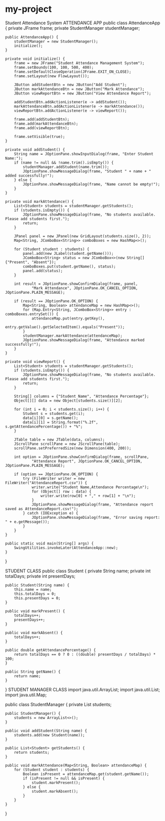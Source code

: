 # my-project
Student Attendance System
ATTENDANCE APP
public class AttendanceApp {
    private JFrame frame;
    private StudentManager studentManager;

    public AttendanceApp() {
        studentManager = new StudentManager();
        initialize();
    }

    private void initialize() {
        frame = new JFrame("Student Attendance Management System");
        frame.setBounds(100, 100, 500, 400);
        frame.setDefaultCloseOperation(JFrame.EXIT_ON_CLOSE);
        frame.setLayout(new FlowLayout());

        JButton addStudentBtn = new JButton("Add Student");
        JButton markAttendanceBtn = new JButton("Mark Attendance");
        JButton viewReportBtn = new JButton("View Attendance Report");

        addStudentBtn.addActionListener(e -> addStudent());
        markAttendanceBtn.addActionListener(e -> markAttendance());
        viewReportBtn.addActionListener(e -> viewReport());

        frame.add(addStudentBtn);
        frame.add(markAttendanceBtn);
        frame.add(viewReportBtn);

        frame.setVisible(true);
    }

    private void addStudent() {
        String name = JOptionPane.showInputDialog(frame, "Enter Student Name:");
        if (name != null && !name.trim().isEmpty()) {
            studentManager.addStudent(name.trim());
            JOptionPane.showMessageDialog(frame, "Student " + name + " added successfully!");
        } else {
            JOptionPane.showMessageDialog(frame, "Name cannot be empty!");
        }
    }

    private void markAttendance() {
        List<Student> students = studentManager.getStudents();
        if (students.isEmpty()) {
            JOptionPane.showMessageDialog(frame, "No students available. Please add students first.");
            return;
        }

        JPanel panel = new JPanel(new GridLayout(students.size(), 2));
        Map<String, JComboBox<String>> comboBoxes = new HashMap<>();

        for (Student student : students) {
            panel.add(new JLabel(student.getName()));
            JComboBox<String> status = new JComboBox<>(new String[]{"Present", "Absent"});
            comboBoxes.put(student.getName(), status);
            panel.add(status);
        }

        int result = JOptionPane.showConfirmDialog(frame, panel, 
                "Mark Attendance", JOptionPane.OK_CANCEL_OPTION, JOptionPane.PLAIN_MESSAGE);

        if (result == JOptionPane.OK_OPTION) {
            Map<String, Boolean> attendanceMap = new HashMap<>();
            for (Map.Entry<String, JComboBox<String>> entry : comboBoxes.entrySet()) {
                attendanceMap.put(entry.getKey(), 
                        entry.getValue().getSelectedItem().equals("Present"));
            }
            studentManager.markAttendance(attendanceMap);
            JOptionPane.showMessageDialog(frame, "Attendance marked successfully!");
        }
    }

    private void viewReport() {
        List<Student> students = studentManager.getStudents();
        if (students.isEmpty()) {
            JOptionPane.showMessageDialog(frame, "No students available. Please add students first.");
            return;
        }

        String[] columns = {"Student Name", "Attendance Percentage"};
        Object[][] data = new Object[students.size()][2];

        for (int i = 0; i < students.size(); i++) {
            Student s = students.get(i);
            data[i][0] = s.getName();
            data[i][1] = String.format("%.2f", s.getAttendancePercentage()) + "%";
        }

        JTable table = new JTable(data, columns);
        JScrollPane scrollPane = new JScrollPane(table);
        scrollPane.setPreferredSize(new Dimension(400, 200));

        int option = JOptionPane.showConfirmDialog(frame, scrollPane, 
                "Attendance Report", JOptionPane.OK_CANCEL_OPTION, JOptionPane.PLAIN_MESSAGE);

        if (option == JOptionPane.OK_OPTION) {
            try (FileWriter writer = new FileWriter("AttendanceReport.csv")) {
                writer.write("Student Name,Attendance Percentage\n");
                for (Object[] row : data) {
                    writer.write(row[0] + "," + row[1] + "\n");
                }
                JOptionPane.showMessageDialog(frame, "Attendance report saved as AttendanceReport.csv!");
            } catch (IOException e) {
                JOptionPane.showMessageDialog(frame, "Error saving report: " + e.getMessage());
            }
        }
    }

    public static void main(String[] args) {
        SwingUtilities.invokeLater(AttendanceApp::new);
    }
}

STUDENT CLASS
public class Student {
    private String name;
    private int totalDays;
    private int presentDays;

    public Student(String name) {
        this.name = name;
        this.totalDays = 0;
        this.presentDays = 0;
    }

    public void markPresent() {
        totalDays++;
        presentDays++;
    }

    public void markAbsent() {
        totalDays++;
    }

    public double getAttendancePercentage() {
        return totalDays == 0 ? 0 : ((double) presentDays / totalDays) * 100;
    }

    public String getName() {
        return name;
    }
}
STUDENT MANAGER CLASS
import java.util.ArrayList;
import java.util.List;
import java.util.Map;

public class StudentManager {
    private List<Student> students;

    public StudentManager() {
        students = new ArrayList<>();
    }

    public void addStudent(String name) {
        students.add(new Student(name));
    }

    public List<Student> getStudents() {
        return students;
    }

    public void markAttendance(Map<String, Boolean> attendanceMap) {
        for (Student student : students) {
            Boolean isPresent = attendanceMap.get(student.getName());
            if (isPresent != null && isPresent) {
                student.markPresent();
            } else {
                student.markAbsent();
            }
        }
    }
}

